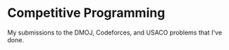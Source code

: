 # Competitive Programming
My submissions to the DMOJ, Codeforces, and USACO problems that I've done.
